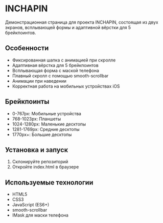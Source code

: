 # INCHAPIN

Демонстрационная страница для проекта INCHAPIN, состоящая из двух экранов, всплывающей формы и адаптивной вёрстки для 5
брейкпоинтов.

## Особенности

- Фиксированная шапка с анимацией при скролле
- Адаптивная вёрстка для 5 брейкпоинтов
- Всплывающая форма с маской телефона
- Плавный скролл с помощью smooth-scrollbar
- Анимации при наведении
- Корректная работа на мобильных устройствах iOS

## Брейкпоинты

- 0-767px: Мобильные устройства
- 768-1023px: Планшеты
- 1024-1280px: Маленькие десктопы
- 1281-1769px: Средние десктопы
- 1770px+: Большие десктопы

## Установка и запуск

1. Склонируйте репозиторий
2. Откройте index.html в браузере

## Используемые технологии

- HTML5
- CSS3
- JavaScript (ES6+)
- smooth-scrollbar
- IMask для маски телефона
